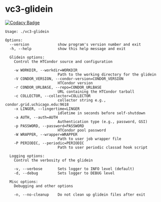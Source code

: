 # vc3-glidein

[![Codacy Badge](https://api.codacy.com/project/badge/Grade/69cfa4b889b242df977fbce919312fa5)](https://www.codacy.com/app/LincolnBryant/vc3-glidein?utm_source=github.com&utm_medium=referral&utm_content=vc3-project/vc3-glidein&utm_campaign=badger)

```
Usage: ./vc3-glidein

Options:
  --version             show program's version number and exit
  -h, --help            show this help message and exit

  Glidein options:
    Control the HTCondor source and configuration

    -w WORKDIR, --workdir=WORKDIR
                        Path to the working directory for the glidein
    -V CONDOR_VERSION, --condor-version=CONDOR_VERSION
                        HTCondor version
    -r CONDOR_URLBASE, --repo=CONDOR_URLBASE
                        URL containing the HTCondor tarball
    -c COLLECTOR, --collector=COLLECTOR
                        collector string e.g., condor.grid.uchicago.edu:9618
    -x LINGER, --lingertime=LINGER
                        idletime in seconds before self-shutdown
    -a AUTH, --auth=AUTH
                        Authentication type (e.g., password, GSI)
    -p PASSWORD, --password=PASSWORD
                        HTCondor pool password
    -W WRAPPER, --wrapper=WRAPPER
                        Path to user job wrapper file
    -P PERIODIC, --periodic=PERIODIC
                        Path to user periodic classad hook script

  Logging options:
    Control the verbosity of the glidein

    -v, --verbose       Sets logger to INFO level (default)
    -d, --debug         Sets logger to DEBUG level

  Misc options:
    Debugging and other options

    -n, --no-cleanup    Do not clean up glidein files after exit
```
